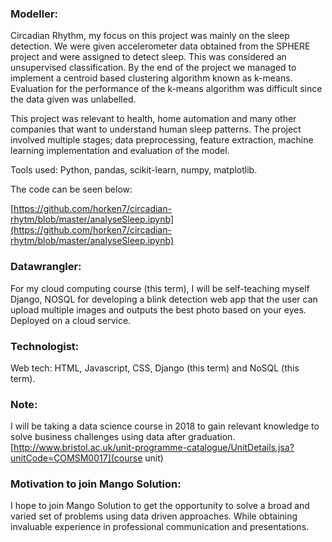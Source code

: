 ### Modeller:

Circadian Rhythm, my focus on this project was mainly on the sleep detection. We were given accelerometer data obtained from the SPHERE project and were assigned to detect sleep. This was considered an unsupervised classification. By the end of the project we managed to implement a centroid based clustering algorithm known as k-means. Evaluation for the performance of the k-means algorithm was difficult since the data given was unlabelled. 

This project was relevant to health, home automation and many other companies that want to understand human sleep patterns. The project involved multiple stages; data preprocessing, feature extraction, machine learning implementation and evaluation of the model.

Tools used: Python, pandas, scikit-learn, numpy, matplotlib.

The code can be seen below:

[https://github.com/horken7/circadian-rhytm/blob/master/analyseSleep.ipynb](https://github.com/horken7/circadian-rhytm/blob/master/analyseSleep.ipynb)

### Datawrangler:
For my cloud computing course (this term), I will be self-teaching myself Django, NOSQL for developing a blink detection web app that the user can upload multiple images and outputs the best photo based on your eyes. Deployed on a cloud service. 

### Technologist:
Web tech: HTML, Javascript, CSS, Django (this term) and NoSQL (this term).

### Note:
I will be taking a data science course in 2018 to gain relevant knowledge to solve business challenges using data after graduation. [http://www.bristol.ac.uk/unit-programme-catalogue/UnitDetails.jsa?unitCode=COMSM0017](course unit)

### Motivation to join Mango Solution:
I hope to join Mango Solution to get the opportunity to solve a broad and varied set of problems using data driven approaches. While obtaining invaluable experience in professional communication and presentations.

